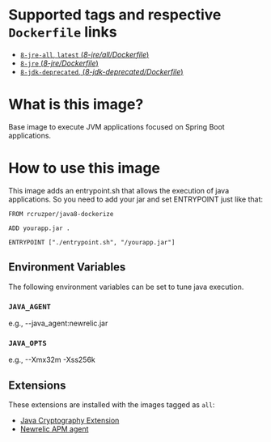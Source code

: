 # Supported tags and respective `Dockerfile` links

- [`8-jre-all`, `latest` (*8-jre/all/Dockerfile*)](https://raw.githubusercontent.com/rcruzper/java8-dockerize/master/8-jre/all/Dockerfile)
- [`8-jre` (*8-jre/Dockerfile*)](https://raw.githubusercontent.com/rcruzper/java8-dockerize/master/8-jre/Dockerfile)
- [`8-jdk-deprecated`, (*8-jdk-deprecated/Dockerfile*)](https://raw.githubusercontent.com/rcruzper/java8-dockerize/master/8-jdk-deprecated/Dockerfile)

# What is this image?

Base image to execute JVM applications focused on Spring Boot applications.

# How to use this image

This image adds an entrypoint.sh that allows the execution of java applications. So you need to add your jar and set ENTRYPOINT just like that:
```
FROM rcruzper/java8-dockerize

ADD yourapp.jar .

ENTRYPOINT ["./entrypoint.sh", "/yourapp.jar"]
```


## Environment Variables

The following environment variables can be set to tune java execution.

### `JAVA_AGENT`
e.g., --java_agent:newrelic.jar

### `JAVA_OPTS`
e.g., --Xmx32m -Xss256k

## Extensions

These extensions are installed with the images tagged as `all`:

- [Java Cryptography Extension](https://en.wikipedia.org/wiki/Java_Cryptography_Extension)
- [Newrelic APM agent](https://newrelic.com/application-monitoring)
